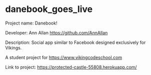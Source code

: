 danebook_goes_live
==================

Project name: Danebook!

Developer: Ann Allan
 https://github.com/AnnAllan


Description: Social app similar to Facebook designed exclusively for Vikings.

A student project for https://www.vikingcodeschool.com

Link to project:
   https://protected-castle-55808.herokuapp.com/
